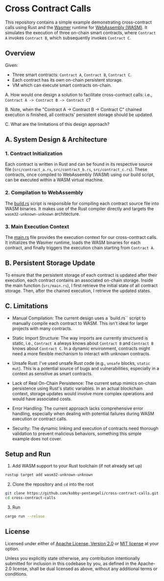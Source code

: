 # Cross Contract Calls

This repository contains a simple example demonstrating cross-contract calls using Rust and the [Wasmer](https://wasmer.io/) runtime for [WebAssembly (WASM)](https://webassembly.org/). It simulates the execution of three on-chain smart contracts, where `Contract A` invokes `Contract B`, which subsequently invokes `Contract C`.

## Overview

Given:

* Three smart contracts: `Contract A`, `Contract B`, `Contract C`.
* Each contract has its own on-chain persistent storage.
* VM which can execute smart contracts on-chain.

A. How would one design a solution to facilitate cross-contract calls: i.e., `Contract A -> Contract B -> Contract C`?

B. Note, when the "Contract A -> Contract B -> Contract C" chained execution is finished, all contracts' persistent storage should be updated.

C. What are the limitations of this design approach?

## A. System Design & Architecture

### 1. Contract Initialization

Each contract is written in Rust and can be found in its respective source file (`src/contract_a.rs`, `src/contract_b.rs`, `src/contract_c.rs`). These contracts, once compiled to WebAssembly (WASM) using our build script, can be executed within a WASM virtual machine.

### 2. Compilation to WebAssembly

The [build.rs](/build.rs) script is responsible for compiling each contract source file into WASM binaries. It makes use of the Rust compiler directly and targets the `wasm32-unknown-unknown` architecture.

### 3. Main Execution Context

The [main.rs](/src/main.rs) file provides the execution context for our cross-contract calls. It initializes the Wasmer runtime, loads the WASM binaries for each contract, and finally triggers the execution chain starting from `Contract A`.

## B. Persistent Storage Update

To ensure that the persistent storage of each contract is updated after their execution, each contract contains an associated on-chain storage. Inside the main function (`src/main.rs`), I first retrieve the initial state of all contract storage. Then, after the chained execution, I retrieve the updated states.

## C. Limitations

* Manual Compilation: The current design uses a `build.rs`` script to manually compile each contract to WASM. This isn't ideal for larger projects with many contracts.

* Static Import Structure: The way imports are currently structured is static, i.e., `Contract A` always knows about `Contract B` and `Contract B` knows about `Contract C`. In a dynamic environment, contracts might need a more flexible mechanism to interact with unknown contracts.

* Unsafe Rust: I've used unsafe Rust code (e.g., `unsafe` blocks, `static mut`). This is a potential source of bugs and vulnerabilities, especially in a context as sensitive as smart contracts.

* Lack of Real On-Chain Persistence: The current setup mimics on-chain persistence using Rust's static variables. In an actual blockchain context, storage updates would involve more complex operations and would have associated costs.

* Error Handling: The current approach lacks comprehensive error handling, especially when dealing with potential failures during WASM execution or contract calls.

* Security: The dynamic linking and execution of contracts need thorough validation to prevent malicious behaviors, something this simple example does not cover.

## Setup and Run

1. Add WASM support to your Rust toolchain (if not already set up)

```bash
rustup target add wasm32-unknown-unknown
```

2. Clone the repository and `cd` into the root

```bash
git clone https://github.com/kobby-pentangeli/cross-contract-calls.git
cd cross-contract-calls
```

3. Run

```bash
cargo run --relase
```

## License

Licensed under either of <a href="LICENSE-APACHE">Apache License, Version 2.0</a> or <a href="LICENSE-MIT">MIT license</a> at your option.

Unless you explicitly state otherwise, any contribution intentionally submitted for inclusion in this codebase by you, as defined in the Apache-2.0 license,
shall be dual licensed as above, without any additional terms or conditions.
